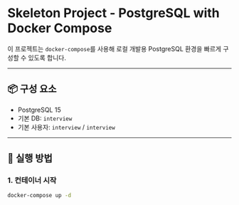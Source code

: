 # Skeleton Project - PostgreSQL with Docker Compose

이 프로젝트는 `docker-compose`를 사용해 로컬 개발용 PostgreSQL 환경을 빠르게 구성할 수 있도록 합니다.

---

## 📦 구성 요소

- PostgreSQL 15
- 기본 DB: `interview`
- 기본 사용자: `interview` / `interview`

---

## 🐳 실행 방법

### 1. 컨테이너 시작

```bash
docker-compose up -d